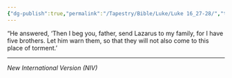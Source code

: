 ```yaml
---
{"dg-publish":true,"permalink":"/Tapestry/Bible/Luke/Luke 16_27-28/","title":"Luke 16:27-28","hide":true,"tags":["bible-verse","bible-verse"],"dgHomeLink":true,"dgShowLocalGraph":true,"dgEnableSearch":true}
---
```



“He answered, ‘Then I beg you, father, send Lazarus to my family, for I have five brothers. Let him warn them, so that they will not also come to this place of torment.’

---
*New International Version (NIV)*